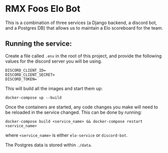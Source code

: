# RMX Foos Elo Bot
This is a combination of three services (a Django backend, a discord bot, and a Postgres DB) that allows us to maintain a Elo scoreboard for the team.

## Running the service: 
Create a file called `.env` in the root of this project, and provide the following values for the discord server you will be using.
```
DISCORD_CLIENT_ID=
DISCORD_CLIENT_SECRET=
DISCORD_TOKEN=
```

This will build all the images and start them up:

`docker-compose up --build`

Once the containers are started, any code changes you make will need to be reloaded in the service changed. This can be done by running:

`docker-compose build <service_name> && docker-compose restart <service_name>`

where `<service_name>` is either `elo-service` or `discord-bot`.

The Postgres data is stored within `./data`.
